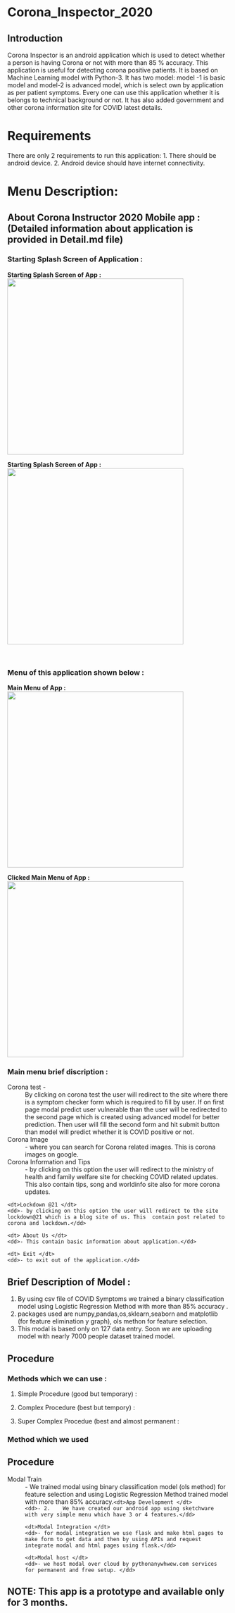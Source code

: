 # Corona_Inspector_2020

## Introduction

Corona Inspector is an android application which is used to detect whether a person is having Corona or not with more than 85 % accuracy. This application is useful for detecting corona positive patients. It is based on Machine Learning model with Python-3. It has two model: model -1 is basic model and model-2 is advanced model, which is select own by application as per patient symptoms. Every one can use this application whether it is belongs to technical background or not. It has also added government and other corona information site for COVID latest details. 

# Requirements 

There are only 2 requirements to run this application:
    1.	There should be android device.
    2.	Android device should have internet connectivity.

# Menu Description:

## About Corona Instructor 2020 Mobile app :  (Detailed information about application is provided in Detail.md file)

### Starting Splash Screen of Application :


<b> Starting Splash Screen of App           :       </b><img src="images/Splash-Screen1.jpeg" width=400 align="center"/>
<br>
<p><b> Starting Splash Screen of App    :       </b><img src="images/Splash-screen2.jpeg" width=400 align="center"/></p>
<br>

### Menu of this application shown below :


<div>

<b> Main Menu of App            :   </b><img src="images/Menu_1.jpeg" width=400 align="center"/>
<br>
<p><b> Clicked Main Menu of App      :            </b><img src="images/Menu_2.jpeg" width=400 align="center"/></p>

### Main menu brief discription :
<dl>
  <dt>Corona test - </dt>
  <dd> By clicking on corona test the user will redirect to the site where there is a symptom checker form which is required to fill by user. If on first page modal predict user vulnerable than  the user will be  redirected to the second page which is created using advanced model for better prediction. Then user will fill the second form and hit submit button than model will predict whether it is COVID positive or not.</dd>
  <dt>Corona Image</dt>
  <dd>- where you can search for Corona related images. This is corona images on google. </dd>
    <dt>Corona Information and Tips </dt>
    <dd>- by clicking on this option the user will redirect to the ministry of health and family welfare site for checking COVID related updates. This also contain tips, song and worldinfo site also for more corona updates.</dd>
    
    <dt>Lockdown @21 </dt>
    <dd>- by clicking on this option the user will redirect to the site lockdown@21 which is a blog site of us. This  contain post related to corona and lockdown.</dd>
    
    <dt> About Us </dt>
    <dd>- This contain basic information about application.</dd>
    
    <dt> Exit </dt>
    <dd>- to exit out of the application.</dd>
</dl>

</div>

## Brief Description of Model :

1. By using csv file of COVID Symptoms we trained a binary classification  model using Logistic Regression Method with more than 85% accuracy .
2. packages used are numpy,pandas,os,sklearn,seaborn and matplotlib (for feature elimination y graph), ols methon for feature selection.
3. This modal is based only on 127 data entry. Soon we are uploading model with nearly 7000 people dataset trained model.

## Procedure

### Methods which we can use :

1. Simple Procedure (good but temporary) :

2. Complex Procedure (best but tempory) :

3. Super Complex Procedue (best and almost permanent :

### Method which we used 



## Procedure 

<dl>
    <dt>Modal Train </dt>
    <dd>- We trained modal using binary classification  model (ols method) for feature selection and using Logistic Regression Method trained model with more than 85% accuracy.</dd?
    
    <dt>App Development </dt>
    <dd>- 2.	We have created our android app using sketchware with very simple menu which have 3 or 4 features.</dd>
    
    <dt>Modal Integration </dt>
    <dd>- for modal integration we use flask and make html pages to make form to get data and then by using APIs and request integrate modal and html pages using flask.</dd>
    
    <dt>Modal host </dt>
    <dd>- we host modal over cloud by pythonanywhwew.com services for permanent and free setup. </dd>
</dl>

## NOTE: This app is a prototype and available only for  3 months.







